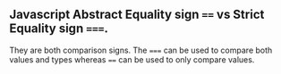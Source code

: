 ## Javascript Abstract Equality sign ```==``` vs Strict Equality sign ```===```.
They are both comparison signs. The ```===``` can be used to compare both values and types whereas ```==``` can be used to only compare values.

